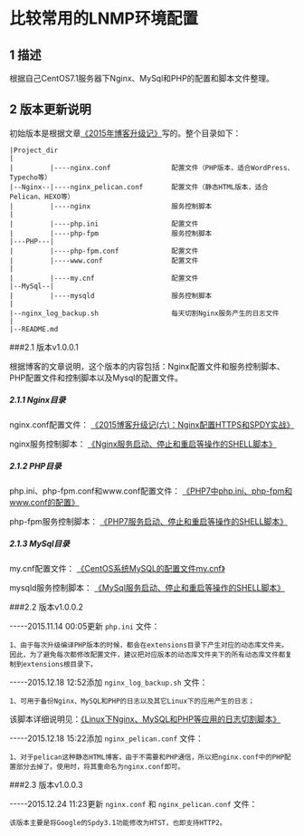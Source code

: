 比较常用的LNMP环境配置
======================================================


## 1 描述
根据自己CentOS7.1服务器下Nginx、MySql和PHP的配置和脚本文件整理。

## 2 版本更新说明
初始版本是根据文章[《2015年博客升级记》](https://typecodes.com/mix/2015updateblog.html '查看原文')写的。整个目录如下：

	|Project_dir
	|
	|         |----nginx.conf      			配置文件（PHP版本，适合WordPress、Typecho等）
	|--Nginx--|----nginx_pelican.conf      	配置文件（静态HTML版本，适合Pelican、HEXO等）
	|         |----nginx	       			服务控制脚本
	|
	|         |----php.ini		   			配置文件
	|         |----php-fpm	       			服务控制脚本
	|---PHP---|
    |         |----php-fpm.conf	       	    配置文件
	|		  |----www.conf        			配置文件
	|
	|         |----my.cnf          			配置文件
	|--MySql--|
	|         |----mysqld	       			服务控制脚本
	|
	|--nginx_log_backup.sh					每天切割Nginx服务产生的日志文件
	|
	|--README.md


###2.1 版本v1.0.0.1

根据博客的文章说明，这个版本的内容包括：Nginx配置文件和服务控制脚本、PHP配置文件和控制脚本以及Mysql的配置文件。

##### 2.1.1 Nginx目录

nginx.conf配置文件： [《2015博客升级记(六)：Nginx配置HTTPS和SPDY实战》](https://typecodes.com/web/centos7nginxhttpsspdy.html '查看原文')

nginx服务控制脚本： [《Nginx服务启动、停止和重启等操作的SHELL脚本》](https://typecodes.com/web/nginxserviceoptshell.html '查看原文')

##### 2.1.2 PHP目录

php.ini、php-fpm.conf和www.conf配置文件： [《PHP7中php.ini、php-fpm和www.conf的配置》](https://typecodes.com/web/php7configure.html '查看原文')

php-fpm服务控制脚本： [《PHP7服务启动、停止和重启等操作的SHELL脚本》](https://typecodes.com/web/php7serviceoptshell.html '查看原文')

##### 2.1.3 MySql目录

my.cnf配置文件： [《CentOS系统MySQL的配置文件my.cnf》](https://typecodes.com/web/centosmysqlconfig.html '查看原文')

mysqld服务控制脚本： [《MySql服务启动、停止和重启等操作的SHELL脚本》](https://typecodes.com/web/mysqldserviceoptshell.html '查看原文')


###2.2 版本v1.0.0.2

-----2015.11.14 00:05更新 `php.ini` 文件：

	1、由于每次升级编译PHP版本的时候，都会在extensions目录下产生对应的动态库文件夹。因此，为了避免每次都修改配置文件，建议把对应版本的动态库文件夹下的所有动态库文件都复制到extensions根目录下。

-----2015.12.18 12:52添加 `nginx_log_backup.sh` 文件：

	1、可用于备份Nginx、MySQL和PHP的日志以及其它Linux下的应用产生的日志；

该脚本详细说明见：[《Linux下Nginx、MySQL和PHP等应用的日志切割脚本》](https://typecodes.com/linux/applogsbackup.html '查看原文')

-----2015.12.18 15:22添加 `nginx_pelican.conf` 文件：

	1、对于pelican这种静态HTML博客，由于不需要和PHP通信，所以把nginx.conf中的PHP配置部分去掉了。使用时，将其重命名为nginx.conf即可。


###2.3 版本v1.0.0.3

-----2015.12.24 11:23更新 `nginx.conf` 和 `nginx_pelican.conf` 文件：
	
	该版本主要是将Google的Spdy3.1功能修改为HTST，也即支持HTTP2。
